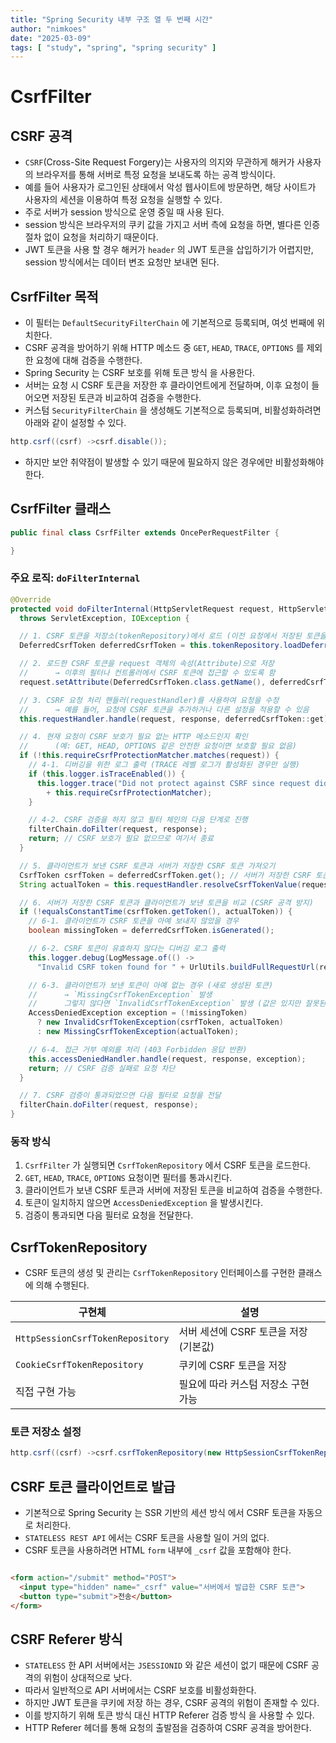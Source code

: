 ```yaml
---
title: "Spring Security 내부 구조 열 두 번째 시간"
author: "nimkoes"
date: "2025-03-09"
tags: [ "study", "spring", "spring security" ]
---
```


# CsrfFilter

## CSRF 공격

- `CSRF`(Cross-Site Request Forgery)는 사용자의 의지와 무관하게 해커가 사용자의 브라우저를 통해 서버로 특정 요청을 보내도록 하는 공격 방식이다.
- 예를 들어 사용자가 로그인된 상태에서 악성 웹사이트에 방문하면, 해당 사이트가 사용자의 세션을 이용하여 특정 요청을 실행할 수 있다.
- 주로 서버가 session 방식으로 운영 중일 때 사용 된다.
- session 방식은 브라우저의 쿠키 값을 가지고 서버 측에 요청을 하면, 별다른 인증 절차 없이 요청을 처리하기 때문이다.
- JWT 토큰을 사용 할 경우 해커가 `header` 의 JWT 토큰을 삽입하기가 어렵지만, session 방식에서는 데이터 변조 요청만 보내면 된다. 

## CsrfFilter 목적

- 이 필터는 `DefaultSecurityFilterChain` 에 기본적으로 등록되며, 여섯 번째에 위치한다.
- CSRF 공격을 방어하기 위해 HTTP 메소드 중 `GET`, `HEAD`, `TRACE`, `OPTIONS` 를 제외한 요청에 대해 검증을 수행한다.
- Spring Security 는 CSRF 보호를 위해 토큰 방식 을 사용한다.
- 서버는 요청 시 CSRF 토큰을 저장한 후 클라이언트에게 전달하며, 이후 요청이 들어오면 저장된 토큰과 비교하여 검증을 수행한다.
- 커스텀 `SecurityFilterChain` 을 생성해도 기본적으로 등록되며, 비활성화하려면 아래와 같이 설정할 수 있다.

```java
http.csrf((csrf) ->csrf.disable());
```

- 하지만 보안 취약점이 발생할 수 있기 때문에 필요하지 않은 경우에만 비활성화해야 한다.

## CsrfFilter 클래스

```java
public final class CsrfFilter extends OncePerRequestFilter {

}
```

### 주요 로직: `doFilterInternal`

```java
@Override
protected void doFilterInternal(HttpServletRequest request, HttpServletResponse response, FilterChain filterChain)
  throws ServletException, IOException {

  // 1. CSRF 토큰을 저장소(tokenRepository)에서 로드 (이전 요청에서 저장된 토큰을 가져옴)
  DeferredCsrfToken deferredCsrfToken = this.tokenRepository.loadDeferredToken(request, response);

  // 2. 로드한 CSRF 토큰을 request 객체의 속성(Attribute)으로 저장
  //      → 이후의 필터나 컨트롤러에서 CSRF 토큰에 접근할 수 있도록 함
  request.setAttribute(DeferredCsrfToken.class.getName(), deferredCsrfToken);

  // 3. CSRF 요청 처리 핸들러(requestHandler)를 사용하여 요청을 수정
  //      → 예를 들어, 요청에 CSRF 토큰을 추가하거나 다른 설정을 적용할 수 있음
  this.requestHandler.handle(request, response, deferredCsrfToken::get);

  // 4. 현재 요청이 CSRF 보호가 필요 없는 HTTP 메소드인지 확인
  //      (예: GET, HEAD, OPTIONS 같은 안전한 요청이면 보호할 필요 없음)
  if (!this.requireCsrfProtectionMatcher.matches(request)) {
    // 4-1. 디버깅을 위한 로그 출력 (TRACE 레벨 로그가 활성화된 경우만 실행)
    if (this.logger.isTraceEnabled()) {
      this.logger.trace("Did not protect against CSRF since request did not match "
        + this.requireCsrfProtectionMatcher);
    }

    // 4-2. CSRF 검증을 하지 않고 필터 체인의 다음 단계로 진행
    filterChain.doFilter(request, response);
    return; // CSRF 보호가 필요 없으므로 여기서 종료
  }

  // 5. 클라이언트가 보낸 CSRF 토큰과 서버가 저장한 CSRF 토큰 가져오기
  CsrfToken csrfToken = deferredCsrfToken.get(); // 서버가 저장한 CSRF 토큰
  String actualToken = this.requestHandler.resolveCsrfTokenValue(request, csrfToken); // 클라이언트가 보낸 CSRF 토큰 값

  // 6. 서버가 저장한 CSRF 토큰과 클라이언트가 보낸 토큰을 비교 (CSRF 공격 방지)
  if (!equalsConstantTime(csrfToken.getToken(), actualToken)) {
    // 6-1. 클라이언트가 CSRF 토큰을 아예 보내지 않았을 경우
    boolean missingToken = deferredCsrfToken.isGenerated();

    // 6-2. CSRF 토큰이 유효하지 않다는 디버깅 로그 출력
    this.logger.debug(LogMessage.of(() ->
      "Invalid CSRF token found for " + UrlUtils.buildFullRequestUrl(request)));

    // 6-3. 클라이언트가 보낸 토큰이 아예 없는 경우 (새로 생성된 토큰)
    //      → `MissingCsrfTokenException` 발생
    //      그렇지 않다면 `InvalidCsrfTokenException` 발생 (값은 있지만 잘못된 경우)
    AccessDeniedException exception = (!missingToken)
      ? new InvalidCsrfTokenException(csrfToken, actualToken)
      : new MissingCsrfTokenException(actualToken);

    // 6-4. 접근 거부 예외를 처리 (403 Forbidden 응답 반환)
    this.accessDeniedHandler.handle(request, response, exception);
    return; // CSRF 검증 실패로 요청 차단
  }

  // 7. CSRF 검증이 통과되었으면 다음 필터로 요청을 전달
  filterChain.doFilter(request, response);
}
```

### 동작 방식

1. `CsrfFilter` 가 실행되면 `CsrfTokenRepository` 에서 CSRF 토큰을 로드한다.
2. `GET`, `HEAD`, `TRACE`, `OPTIONS` 요청이면 필터를 통과시킨다.
3. 클라이언트가 보낸 CSRF 토큰과 서버에 저장된 토큰을 비교하여 검증을 수행한다.
4. 토큰이 일치하지 않으면 `AccessDeniedException` 을 발생시킨다.
5. 검증이 통과되면 다음 필터로 요청을 전달한다.

## CsrfTokenRepository

- CSRF 토큰의 생성 및 관리는 `CsrfTokenRepository` 인터페이스를 구현한 클래스에 의해 수행된다.

| 구현체                              | 설명                       |
|----------------------------------|--------------------------|
| `HttpSessionCsrfTokenRepository` | 서버 세션에 CSRF 토큰을 저장 (기본값) |
| `CookieCsrfTokenRepository`      | 쿠키에 CSRF 토큰을 저장          |
| 직접 구현 가능                         | 필요에 따라 커스텀 저장소 구현 가능     |

### 토큰 저장소 설정

```java
http.csrf((csrf) ->csrf.csrfTokenRepository(new HttpSessionCsrfTokenRepository()));
```

## CSRF 토큰 클라이언트로 발급

- 기본적으로 Spring Security 는 SSR 기반의 세션 방식 에서 CSRF 토큰을 자동으로 처리한다.
- `STATELESS REST API` 에서는 CSRF 토큰을 사용할 일이 거의 없다.
- CSRF 토큰을 사용하려면 HTML `form` 내부에 `_csrf` 값을 포함해야 한다.

```html

<form action="/submit" method="POST">
  <input type="hidden" name="_csrf" value="서버에서 발급한 CSRF 토큰">
  <button type="submit">전송</button>
</form>
```

## CSRF Referer 방식

- `STATELESS` 한 API 서버에서는 `JSESSIONID` 와 같은 세션이 없기 때문에 CSRF 공격의 위험이 상대적으로 낮다.
- 따라서 일반적으로 API 서버에서는 CSRF 보호를 비활성화한다.
- 하지만 JWT 토큰을 쿠키에 저장 하는 경우, CSRF 공격의 위험이 존재할 수 있다.
- 이를 방지하기 위해 토큰 방식 대신 HTTP Referer 검증 방식 을 사용할 수 있다.
- HTTP Referer 헤더를 통해 요청의 출발점을 검증하여 CSRF 공격을 방어한다.

